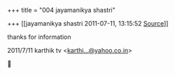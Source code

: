 +++
title = "004 jayamanikya shastri"

+++
[[jayamanikya shastri	2011-07-11, 13:15:52 [Source](https://groups.google.com/g/bvparishat/c/b5lLahl9wXg)]]



thanks for information  
  

2011/7/11 karthik tv \<[karthi...@yahoo.co.in]()\>



